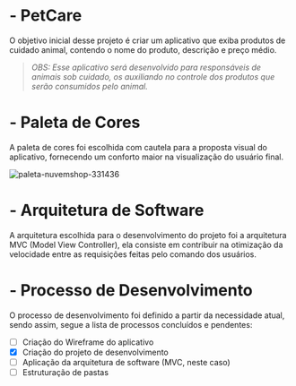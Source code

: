 # - PetCare
O objetivo inicial desse projeto é criar um aplicativo que exiba produtos de cuidado animal, contendo o nome do produto, descrição e preço médio.
> _OBS: Esse aplicativo será desenvolvido para responsáveis de animais sob cuidado, os auxiliando no controle dos produtos que serão consumidos pelo animal._


# - Paleta de Cores
A paleta de cores foi escolhida com cautela para a proposta visual do aplicativo, fornecendo um conforto maior na visualização do usuário final.

![paleta-nuvemshop-331436](https://user-images.githubusercontent.com/62763135/158911479-2a30d7a0-6fb9-4d10-99ec-81d9e4c7e99e.png)


# - Arquitetura de Software
A arquitetura escolhida para o desenvolvimento do projeto foi a arquitetura MVC (Model View Controller), ela consiste em contribuir na otimização da velocidade entre as requisições feitas pelo comando dos usuários. 


# - Processo de Desenvolvimento
O processo de desenvolvimento foi definido a partir da necessidade atual, sendo assim, segue a lista de processos concluídos e pendentes:

- [ ] Criação do Wireframe do aplicativo
- [x] Criação do projeto de desenvolvimento
- [ ] Aplicação da arquitetura de software (MVC, neste caso)
- [ ] Estruturação de pastas
